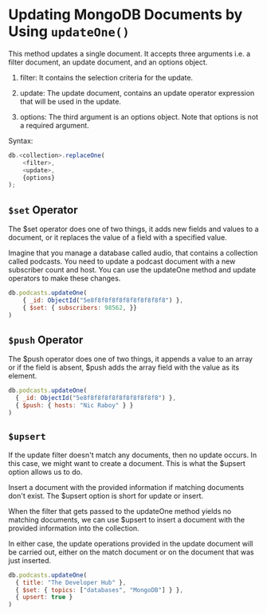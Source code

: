 # **Updating MongoDB Documents by Using ```updateOne()```**

This method updates a single document. It accepts three arguments i.e. a filter document, an update document, and an options object. 

1. filter: It contains the selection criteria for the update. 

2. update: The update document, contains an update operator expression that will be used in the update. 

3. options: The third argument is an options object. Note that options is not a required argument. 

Syntax:

~~~js
db.<collection>.replaceOne(
    <filter>, 
    <update>, 
    {options}
);
~~~

## **```$set``` Operator**

The $set operator does one of two things, it adds new fields and values to a document, or it replaces the value of a field with a specified value. 

Imagine that you manage a database called audio, that contains a collection called podcasts. You need to update a podcast document with a new subscriber count and host. You can use the updateOne method and update operators to make these changes. 

~~~js
db.podcasts.updateOne(
    { _id: ObjectId("5e8f8f8f8f8f8f8f8f8f8f8") },
    { $set: { subscribers: 98562, }}
)
~~~

## **```$push``` Operator**

The $push operator does one of two things, it appends a value to an array or if the field is absent, $push adds the array field with the value as its element. 

~~~js
db.podcasts.updateOne(
  { _id: ObjectId("5e8f8f8f8f8f8f8f8f8f8f8") },
  { $push: { hosts: "Nic Raboy" } }
)
~~~

## **```$upsert```**

If the update filter doesn't match any documents, then no update occurs. In this case, we might want to create a document. This is what the $upsert option allows us to do.

Insert a document with the provided information if matching documents don't exist. The $upsert option is short for update or insert. 


When the filter that gets passed to the updateOne method yields no matching documents, we can use $upsert to insert a document with the provided information into the collection. 

In either case, the update operations provided in the update document will be carried out, either on the match document or on the document that was just inserted. 

~~~js
db.podcasts.updateOne(
  { title: "The Developer Hub" },
  { $set: { topics: ["databases", "MongoDB"] } },
  { upsert: true }
)
~~~

